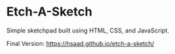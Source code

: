 # Etch-A-Sketch

Simple sketchpad built using HTML, CSS, and JavaScript. 

Final Version: https://hsaad.github.io/etch-a-sketch/ 